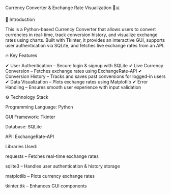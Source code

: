 Currency Converter & Exchange Rate Visualization 💱📊

📌 Introduction

This is a Python-based Currency Converter that allows users to convert currencies in real-time, track conversion history, and visualize exchange rates using charts. Built with Tkinter, it provides an interactive GUI, supports user authentication via SQLite, and fetches live exchange rates from an API.

🔥 Key Features

✔ User Authentication – Secure login & signup with SQLite ✔ Live Currency Conversion – Fetches exchange rates using ExchangeRate-API ✔ Conversion History – Tracks and saves past conversions for logged-in users ✔ Data Visualization – Plots exchange rates using Matplotlib ✔ Error Handling – Ensures smooth user experience with input validation

⚙️ Technology Stack

Programming Language: Python

GUI Framework: Tkinter

Database: SQLite

API: ExchangeRate-API

Libraries Used:

requests – Fetches real-time exchange rates

sqlite3 – Handles user authentication & history storage

matplotlib – Plots currency exchange rates

tkinter.ttk – Enhances GUI components
